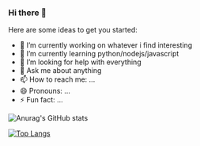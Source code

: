 ### Hi there 👋

<!--
**Aerglonus/Aerglonus** is a ✨ _special_ ✨ repository because its `README.md` (this file) appears on your GitHub profile. -->

Here are some ideas to get you started:

- 🔭 I’m currently working on whatever i find interesting
- 🌱 I’m currently learning python/nodejs/javascript
- 🤔 I’m looking for help with everything
- 💬 Ask me about anything
- 📫 How to reach me: ...
- 😄 Pronouns: ...
- ⚡ Fun fact: ...


![Anurag's GitHub stats](https://github-readme-stats.vercel.app/api?username=Aerglonus&show_icons=true&theme=tokyonight)


[![Top Langs](https://github-readme-stats.vercel.app/api/top-langs/?username=anuraghazra&layout=compact)](https://github.com/anuraghazra/github-readme-stats)


